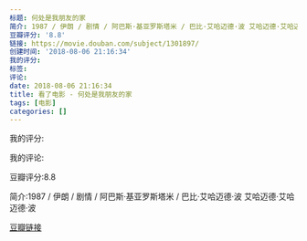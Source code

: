 ```yaml
---
标题: 何处是我朋友的家
简介: 1987 / 伊朗 / 剧情 / 阿巴斯·基亚罗斯塔米 / 巴比·艾哈迈德·波 艾哈迈德·艾哈迈德·波
豆瓣评分: '8.8'
链接: https://movie.douban.com/subject/1301897/
创建时间: '2018-08-06 21:16:34'
我的评分:
标签:
评论:
date: 2018-08-06 21:16:34
title: 看了电影 - 何处是我朋友的家
tags: [电影]
categories: []
---
```


我的评分:

我的评论:

豆瓣评分:8.8

简介:1987 / 伊朗 / 剧情 / 阿巴斯·基亚罗斯塔米 / 巴比·艾哈迈德·波 艾哈迈德·艾哈迈德·波

[豆瓣链接](https://movie.douban.com/subject/1301897/)

